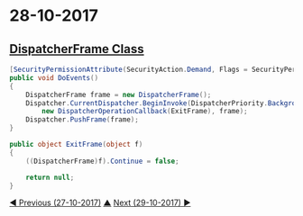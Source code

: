 # 28-10-2017

## [DispatcherFrame Class](https://msdn.microsoft.com/en-us/library/system.windows.threading.dispatcherframe.aspx?f=255&MSPPError=-2147217396)
```csharp
[SecurityPermissionAttribute(SecurityAction.Demand, Flags = SecurityPermissionFlag.UnmanagedCode)]
public void DoEvents()
{
    DispatcherFrame frame = new DispatcherFrame();
    Dispatcher.CurrentDispatcher.BeginInvoke(DispatcherPriority.Background,
        new DispatcherOperationCallback(ExitFrame), frame);
    Dispatcher.PushFrame(frame);
}

public object ExitFrame(object f)
{
    ((DispatcherFrame)f).Continue = false;

    return null;
}
```

[◀ Previous (27-10-2017)](https://github.com/humayuns/Workspace/blob/master/Diary/2017/October/27/notebook.md) [▲](https://github.com/humayuns/Workspace/tree/master/Diary/2017/October)
[Next (29-10-2017) ▶](https://github.com/humayuns/Workspace/blob/master/Diary/2017/October/29/notebook.md)